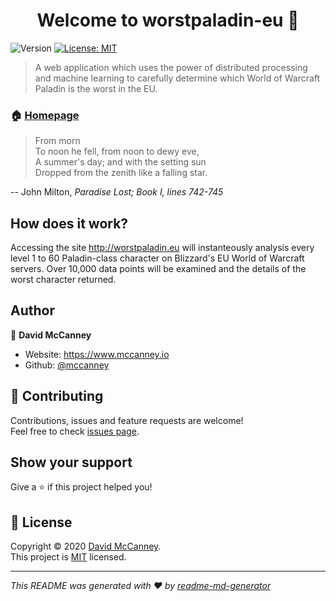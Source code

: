 <h1 align="center">Welcome to worstpaladin-eu 👋</h1>
<p>
  <img alt="Version" src="https://img.shields.io/badge/version-1.5.0-blue.svg?cacheSeconds=2592000" />
  <a href="https://github.com/mccanney/worstpaladin-eu/blob/master/LICENSE.md" target="_blank">
    <img alt="License: MIT" src="https://img.shields.io/badge/License-MIT-yellow.svg" />
  </a>
</p>

> A web application which uses the power of distributed processing and machine learning to carefully determine which World of Warcraft Paladin is the worst in the EU.

### 🏠 [Homepage](http://worstpaladin.eu)

> From morn\
> To noon he fell, from noon to dewy eve,\
> A summer's day; and with the setting sun\
> Dropped from the zenith like a falling star.

-- John Milton, _Paradise Lost; Book I, lines 742-745_

## How does it work?

Accessing the site http://worstpaladin.eu will instanteously analysis every level 1 to 60 Paladin-class character on Blizzard's EU World of Warcraft servers. Over 10,000 data points will be examined and the details of the worst character returned.

## Author

👤 **David McCanney**

- Website: https://www.mccanney.io
- Github: [@mccanney](https://github.com/mccanney)

## 🤝 Contributing

Contributions, issues and feature requests are welcome!<br />Feel free to check [issues page](https://github.com/mccanney/worstpaladin-eu/issues).

## Show your support

Give a ⭐️ if this project helped you!

## 📝 License

Copyright © 2020 [David McCanney](https://github.com/mccanney).<br />
This project is [MIT](https://github.com/mccanney/worstpaladin-eu/blob/master/LICENSE.md) licensed.

---

_This README was generated with ❤️ by [readme-md-generator](https://github.com/kefranabg/readme-md-generator)_
